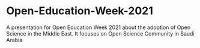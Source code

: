 # Open-Education-Week-2021
A presentation for Open Education Week 2021 about the adoption of Open Science in the Middle East. It focuses on Open Science Community in Saudi Arabia
